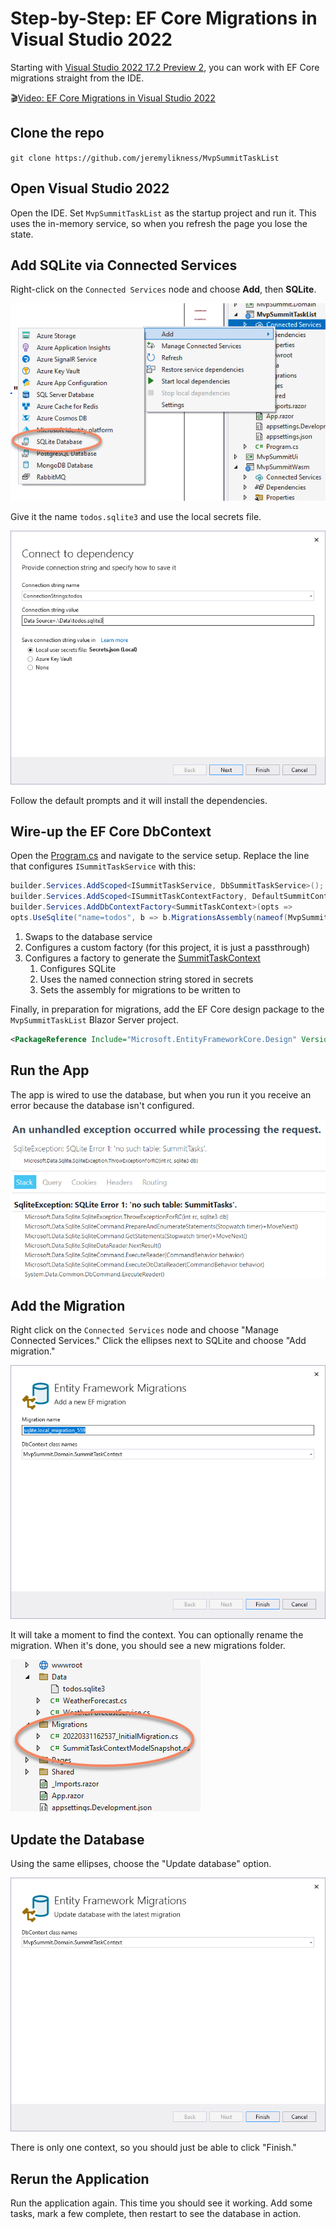 # Step-by-Step: EF Core Migrations in Visual Studio 2022

Starting with [Visual Studio 2022 17.2 Preview 2](https://visualstudio.microsoft.com/vs/preview/), you can work with EF Core migrations straight from the IDE.

🎬[Video: EF Core Migrations in Visual Studio 2022](https://youtu.be/j2XuiWq9Qes)

## Clone the repo

`git clone https://github.com/jeremylikness/MvpSummitTaskList`

## Open Visual Studio 2022

Open the IDE. Set `MvpSummitTaskList` as the startup project and run it. This uses the in-memory service, so when you refresh the page you lose the state.

## Add SQLite via Connected Services

Right-click on the `Connected Services` node and choose **Add**, then **SQLite**.

![Add SQLite](./images/addsqlite.png)

Give it the name `todos.sqlite3` and use the local secrets file.

![Connect](./images/connect.png)

Follow the default prompts and it will install the dependencies.

## Wire-up the EF Core DbContext

Open the [Program.cs](https://github.com/JeremyLikness/MvpSummitTaskList/blob/main/MvpSummitTaskList/Program.cs#HL12) and navigate to the service setup. Replace the line that configures `ISummitTaskService` with this:

```csharp
builder.Services.AddScoped<ISummitTaskService, DbSummitTaskService>();
builder.Services.AddScoped<ISummitTaskContextFactory, DefaultSummitContextFactory>();
builder.Services.AddDbContextFactory<SummitTaskContext>(opts =>
opts.UseSqlite("name=todos", b => b.MigrationsAssembly(nameof(MvpSummitTaskList))));

```

1. Swaps to the database service
1. Configures a custom factory (for this project, it is just a passthrough)
1. Configures a factory to generate the [SummitTaskContext](https://github.com/JeremyLikness/MvpSummitTaskList/blob/main/MvpSummit.Domain/SummitTaskContext.cs)
    1. Configures SQLite
    1. Uses the named connection string stored in secrets
    1. Sets the assembly for migrations to be written to

Finally, in preparation for migrations, add the EF Core design package to the `MvpSummitTaskList` Blazor Server project.

```xml
<PackageReference Include="Microsoft.EntityFrameworkCore.Design" Version="6.0.1" />
```

## Run the App

The app is wired to use the database, but when you run it you receive an error because the database isn't configured.

![Exception](./images/exception.png)

## Add the Migration

Right click on the `Connected Services` node and choose "Manage Connected Services." Click the ellipses next to SQLite and choose "Add migration."

![Adding a migration](./images/addmigrations.png)

It will take a moment to find the context. You can optionally rename the migration. When it's done, you should see a new migrations folder.

![Migrations folder](./images/migrationsfolder.png)

## Update the Database

Using the same ellipses, choose the "Update database" option.

![Update database](./images/updatedatabase.png)

There is only one context, so you should just be able to click "Finish."

## Rerun the Application

Run the application again. This time you should see it working. Add some tasks, mark a few complete, then restart to see the database in action.
